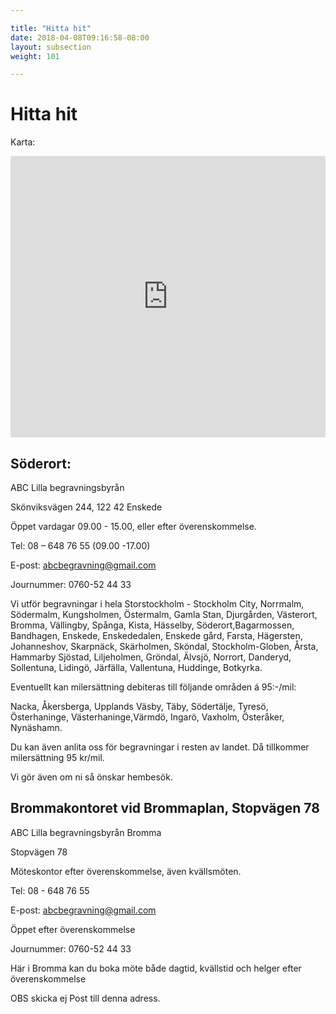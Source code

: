 ```yaml
---

title: "Hitta hit"
date: 2018-04-08T09:16:58-08:00
layout: subsection
weight: 101

---
```



# Hitta hit

Karta:

<iframe style="border: 0;" src="https://www.google.com/maps/embed?pb=!1m18!1m12!1m3!1d2038.5168669067882!2d18.05573471607007!3d59.27422038163959!2m3!1f0!2f0!3f0!3m2!1i1024!2i768!4f13.1!3m3!1m2!1s0x465f777dfd0766d1%3A0x879eaf7e9f0706da!2sSk%C3%B6nviksv%C3%A4gen+244%2C+122+42+Enskede!5e0!3m2!1ssv!2sse!4v1475318859868" width="100%" height="450" frameborder="0" allowfullscreen="allowfullscreen"></iframe>

## Söderort:

ABC Lilla begravningsbyrån

Skönviksvägen 244, 122 42 Enskede  

Öppet vardagar 09.00 - 15.00, eller efter överenskommelse.

Tel: 08 – 648 76 55  (09.00 -17.00)

E-post: abcbegravning@gmail.com

Journummer: 0760-52 44 33 

Vi utför begravningar i hela Storstockholm - Stockholm City, Norrmalm, Södermalm, Kungsholmen, Östermalm, Gamla Stan, Djurgården, Västerort, Bromma, Vällingby, Spånga, Kista, Hässelby, Söderort,Bagarmossen, Bandhagen, Enskede, Enskededalen, Enskede gård, Farsta, Hägersten, Johanneshov, Skarpnäck, Skärholmen, Sköndal, Stockholm-Globen, Årsta, Hammarby Sjöstad, Liljeholmen, Gröndal, Älvsjö, Norrort, Danderyd, Sollentuna, Lidingö, Järfälla, Vallentuna, Huddinge, Botkyrka. 

Eventuellt kan milersättning debiteras till följande områden á 95:-/mil:

Nacka, Åkersberga, Upplands Väsby, Täby, Södertälje, Tyresö, Österhaninge, Västerhaninge,Värmdö, Ingarö, Vaxholm, Österåker, Nynäshamn.

Du kan även anlita oss för begravningar i resten av landet. Då tillkommer milersättning 95 kr/mil.

Vi gör även om ni så önskar hembesök.


## Brommakontoret vid Brommaplan, Stopvägen 78

ABC Lilla begravningsbyrån Bromma

Stopvägen 78

Möteskontor efter överenskommelse, även kvällsmöten.

Tel: 08 - 648 76 55  

E-post: abcbegravning@gmail.com

Öppet efter överenskommelse

Journummer: 0760-52 44 33

Här i Bromma kan du boka möte både dagtid, kvällstid och helger efter överenskommelse

OBS skicka ej Post till denna adress.
